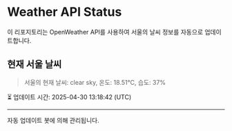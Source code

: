 
# Weather API Status

이 리포지토리는 OpenWeather API를 사용하여 서울의 날씨 정보를 자동으로 업데이트합니다.

## 현재 서울 날씨
> 서울의 현재 날씨: clear sky, 온도: 18.51°C, 습도: 37%

⏳ 업데이트 시간: 2025-04-30 13:18:42 (UTC)

---
자동 업데이트 봇에 의해 관리됩니다.

